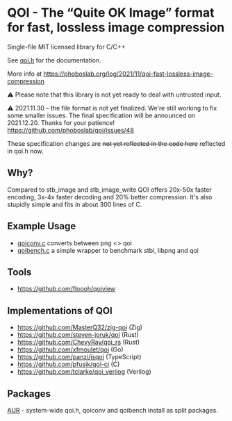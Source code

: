 # QOI - The “Quite OK Image” format for fast, lossless image compression

Single-file MIT licensed library for C/C++

See [qoi.h](https://github.com/phoboslab/qoi/blob/master/qoi.h) for
the documentation.

More info at https://phoboslab.org/log/2021/11/qoi-fast-lossless-image-compression

⚠️ Please note that this library is not yet ready to deal with untrusted input.

⚠️ 2021.11.30 – the file format is not yet finalized. We're still working to fix
some smaller issues. The final specification will be announced on 2021.12.20.
Thanks for your patience! https://github.com/phoboslab/qoi/issues/48

These specification changes are ~~not yet reflected in the code here~~ 
reflected in qoi.h now. 


## Why?

Compared to stb_image and stb_image_write QOI offers 20x-50x faster encoding,
3x-4x faster decoding and 20% better compression. It's also stupidly simple and
fits in about 300 lines of C.


## Example Usage

- [qoiconv.c](https://github.com/phoboslab/qoi/blob/master/qoiconv.c)
converts between png <> qoi
 - [qoibench.c](https://github.com/phoboslab/qoi/blob/master/qoibench.c)
a simple wrapper to benchmark stbi, libpng and qoi


## Tools

- https://github.com/floooh/qoiview


## Implementations of QOI

- https://github.com/MasterQ32/zig-qoi (Zig)
- https://github.com/steven-joruk/qoi (Rust)
- https://github.com/ChevyRay/qoi_rs (Rust)
- https://github.com/xfmoulet/qoi (Go)
- https://github.com/panzi/jsqoi (TypeScript)
- https://github.com/pfusik/qoi-ci (Ć)
- https://github.com/tclarke/qoi_verilog (Verilog)


## Packages

[AUR](https://aur.archlinux.org/pkgbase/qoi-git/) - system-wide qoi.h, qoiconv and qoibench install as split packages.

